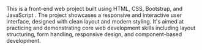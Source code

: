 This is a front-end web project built using HTML, CSS, Bootstrap, and JavaScript . The project showcases a responsive and interactive user interface, designed with clean layout and modern styling. It's aimed at practicing and demonstrating core web development skills including layout structuring, form handling, responsive design, and component-based development.
